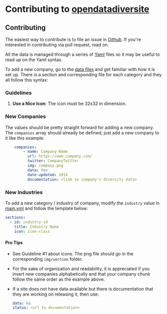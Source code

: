 Contributing to [opendatadiversite](http://opendatadiversite.fr/)
=======================

## Contributing

The easiest way to contribute is to file an issue in [Github][issues].
If you're interested in contributing via pull request, read on.

All the data is managed through a series of [Yaml][yaml] files so it may be useful to read
up on the Yaml syntax.

To add a new company, go to the [data files](_data/) and get familiar with
how it is set up. There is a section and corresponding file for each category and they all follow this
syntax:

### Guidelines

1. **Use a Nice Icon**: The icon must be 32x32 in dimension.

### New Companies

The values should be pretty straight forward for adding a new company. The
`companies` array should already be defined, just add a new company to it like
this example:

```yml
    companies:
        - name: Company Name
          url: https://www.company.com/
          twitter: CompanyTwitter
          img: company.png
          data: Yes
          date-updated: 201X
          documentation: <link to company's diversity data>
```

### New Industries

To add a new category / industry of company, modify the `industry` value in [main.yml](_data/main.yml)
and follow the template below:

```yml
sections:
  - id: industry-id
    title: Industry Name
    icon: icon-class
```

#### Pro Tips

- See Guideline #1 about icons. The png file should go in the corresponding `img/section` folder.

- For the sake of organization and readability, it is appreciated if you insert new companies alphabetically and
that your company chunk follow the same order as the example above.

- If a site does not have data available but there is documentation that they are working on releasing it, then use:

  ```yml
  data: no
  status: <url to documentation>
  ```
  

[yaml]: http://www.yaml.org/
[issues]: https://github.com/elefevre/opendatadiversite/issues

